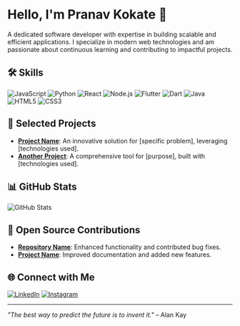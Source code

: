 # Hello, I'm **Pranav Kokate** 👋

A dedicated software developer with expertise in building scalable and efficient applications. I specialize in modern web technologies and am passionate about continuous learning and contributing to impactful projects.

## 🛠 Skills
![JavaScript](https://img.shields.io/badge/JavaScript-F7DF1E?style=flat-square&logo=javascript&logoColor=black)
![Python](https://img.shields.io/badge/Python-3776AB?style=flat-square&logo=python&logoColor=white)
![React](https://img.shields.io/badge/React-61DAFB?style=flat-square&logo=react&logoColor=white)
![Node.js](https://img.shields.io/badge/Node.js-339933?style=flat-square&logo=nodedotjs&logoColor=white)
![Flutter](https://img.shields.io/badge/Flutter-02569B?style=flat-square&logo=flutter&logoColor=white)
![Dart](https://img.shields.io/badge/Dart-0175C2?style=flat-square&logo=dart&logoColor=white)
![Java](https://img.shields.io/badge/Java-007396?style=flat-square&logo=java&logoColor=white)
![HTML5](https://img.shields.io/badge/HTML5-E34F26?style=flat-square&logo=html5&logoColor=white)
![CSS3](https://img.shields.io/badge/CSS3-1572B6?style=flat-square&logo=css3&logoColor=white)

## 🚀 Selected Projects
- **[Project Name](link)**: An innovative solution for [specific problem], leveraging [technologies used].
- **[Another Project](link)**: A comprehensive tool for [purpose], built with [technologies used].

## 📊 GitHub Stats
![GitHub Stats](https://github-readme-stats.vercel.app/api?username=yourusername&show_icons=true&theme=dark&hide_border=true&text_color=FFFFFF&icon_color=FF5733)


## 🌟 Open Source Contributions
- **[Repository Name](link)**: Enhanced functionality and contributed bug fixes.
- **[Project Name](link)**: Improved documentation and added new features.


## 🌐 Connect with Me
[![LinkedIn](https://img.shields.io/badge/LinkedIn-0077B5?style=flat-square&logo=linkedin&logoColor=white)](https://www.linkedin.com/in/yourusername/)
[![Instagram](https://img.shields.io/badge/Instagram-E4405F?style=flat-square&logo=instagram&logoColor=white)](https://www.instagram.com/yourusername/)

---

_"The best way to predict the future is to invent it."_ – Alan Kay
